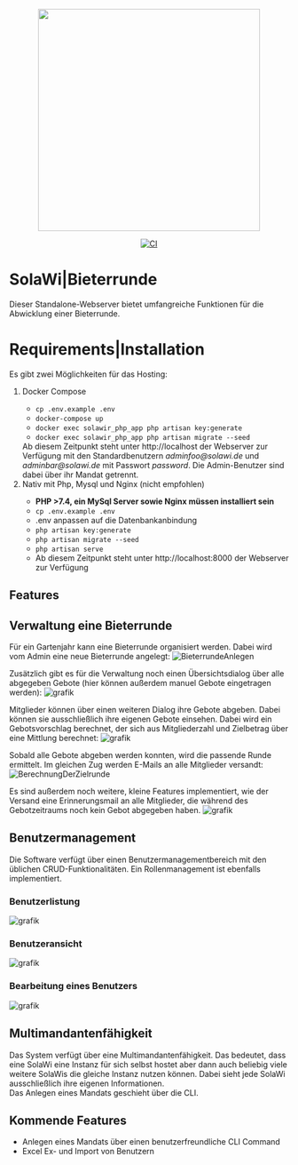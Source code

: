 <p align="center"><a href="https://solawir.de/" target="_blank"><img src="https://kattendorfer-hof.de/kattendorferhof/wp-content/uploads/2015/01/solawi-logo-660x204.png" width="400"></a></p>

<p align="center">
<a href="https://github.com/sWalbrun/solawi/actions/workflows/ci.yml"><img src="https://github.com/sWalbrun/solawi/actions/workflows/ci.yml/badge.svg?branch=develop" alt="CI"></a>
</p>

# SolaWi|Bieterrunde

Dieser Standalone-Webserver bietet umfangreiche Funktionen für die Abwicklung einer Bieterrunde.

# Requirements|Installation

Es gibt zwei Möglichkeiten für das Hosting:
<ol>
    <li>Docker Compose</li>
    <ul>
        <li><code>cp .env.example .env</code></li>
        <li><code>docker-compose up</code></li>
        <li><code>docker exec solawir_php_app php artisan key:generate</code></li>
        <li><code>docker exec solawir_php_app php artisan migrate --seed</code></li>
    </ul>
    Ab diesem Zeitpunkt steht unter http://localhost der Webserver zur Verfügung mit den Standardbenutzern
    <i>adminfoo@solawi.de</i> und <i>adminbar@solawi.de</i> mit Passwort <i>password</i>. Die Admin-Benutzer sind dabei über ihr Mandat getrennt.
    <li>Nativ mit Php, Mysql und Nginx (nicht empfohlen)</li>
        <ul>
            <li><b>PHP >7.4, ein MySql Server sowie Nginx müssen installiert sein</b></li>
            <li><code>cp .env.example .env</code></li>
            <li>.env anpassen auf die Datenbankanbindung</li>
            <li><code>php artisan key:generate</code></li>
            <li><code>php artisan migrate --seed</code></li>
            <li><code>php artisan serve</code></li>
            <li>Ab diesem Zeitpunkt steht unter http://localhost:8000 der Webserver zur Verfügung</li>
        </ul>
</ol>

## Features

## Verwaltung eine Bieterrunde

Für ein Gartenjahr kann eine Bieterrunde organisiert werden. Dabei wird vom Admin eine neue Bieterrunde angelegt:
![BieterrundeAnlegen](https://user-images.githubusercontent.com/38902857/150683392-f7a978e2-3713-411f-89dd-b056e1988679.png)

Zusätzlich gibt es für die Verwaltung noch einen Übersichtsdialog über alle abgegeben Gebote (hier können außerdem
manuel Gebote eingetragen werden):
![grafik](https://user-images.githubusercontent.com/38902857/173243791-2453387b-403c-409c-b842-8592067cc774.png)

Mitglieder können über einen weiteren Dialog ihre Gebote abgeben. Dabei können sie ausschließlich ihre eigenen Gebote
einsehen. Dabei wird ein Gebotsvorschlag berechnet, der sich aus Mitgliederzahl und Zielbetrag über eine Mittlung berechnet:
![grafik](https://user-images.githubusercontent.com/38902857/173243823-2481837f-bd83-4ed8-b580-3ef5468927f7.png)

Sobald alle Gebote abgeben werden konnten, wird die passende Runde ermittelt. Im gleichen Zug werden E-Mails an alle
Mitglieder versandt:
![BerechnungDerZielrunde](https://user-images.githubusercontent.com/38902857/150683700-cd46a8f4-0203-4f5a-a97f-9975228de9f0.gif)

Es sind außerdem noch weitere, kleine Features implementiert, wie der Versand eine Erinnerungsmail an alle Mitglieder, die während des Gebotzeitraums noch kein Gebot abgegeben haben.
![grafik](https://user-images.githubusercontent.com/38902857/173244163-44b577a2-6aa1-4ee8-8713-0a910162f2b5.png)

## Benutzermanagement

Die Software verfügt über einen Benutzermanagementbereich mit den üblichen CRUD-Funktionalitäten. Ein Rollenmanagement
ist ebenfalls implementiert.

### Benutzerlistung

![grafik](https://user-images.githubusercontent.com/38902857/173243657-cd81ab68-a52c-4760-ab20-22026153bc94.png)

### Benutzeransicht

![grafik](https://user-images.githubusercontent.com/38902857/173243691-1c4d8132-771d-45ba-b5d1-03a62ac79604.png)

### Bearbeitung eines Benutzers

![grafik](https://user-images.githubusercontent.com/38902857/173243711-536dd2cc-4698-4284-9489-ae6a598bc97f.png)

## Multimandantenfähigkeit

Das System verfügt über eine Multimandantenfähigkeit. Das bedeutet, dass eine SolaWi eine Instanz für sich selbst hostet
aber dann auch beliebig viele weitere SolaWis die gleiche Instanz nutzen können. Dabei sieht jede SolaWi ausschließlich
ihre eigenen Informationen.<br>
Das Anlegen eines Mandats geschieht über die CLI.

## Kommende Features

<ul>
<li>Anlegen eines Mandats über einen benutzerfreundliche CLI Command</li>
<li>Excel Ex- und Import von Benutzern</li>
</ul>
